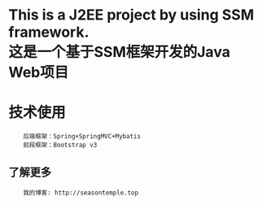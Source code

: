 This is a J2EE project by using SSM framework.  
这是一个基于SSM框架开发的Java Web项目
==============================================  
# 技术使用  
		后端框架：Spring+SpringMVC+Mybatis  
		前段框架：Bootstrap v3
## 了解更多
		我的博客: http://seasontemple.top